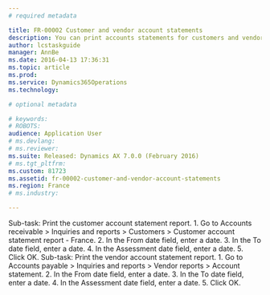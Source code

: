 ```yaml
---
# required metadata

title: FR-00002 Customer and vendor account statements
description: You can print accounts statements for customers and vendors that display information for a time period that you select. This procedure was created using the demo data company FRSI. This functionality is available for legal entities whose primary address is in France.
author: lcstaskguide
manager: AnnBe
ms.date: 2016-04-13 17:36:31
ms.topic: article
ms.prod: 
ms.service: Dynamics365Operations
ms.technology: 

# optional metadata

# keywords: 
# ROBOTS: 
audience: Application User
# ms.devlang: 
# ms.reviewer: 
ms.suite: Released: Dynamics AX 7.0.0 (February 2016)
# ms.tgt_pltfrm: 
ms.custom: 81723
ms.assetid: fr-00002-customer-and-vendor-account-statements
ms.region: France
# ms.industry: 

---
```


Sub-task: Print the customer account statement report.
1.
Go to Accounts receivable &gt; Inquiries and reports &gt; Customers &gt; Customer account statement report - France.
2.
In the From date field, enter a date.
3.
In the To date field, enter a date.
4.
In the Assessment date field, enter a date.
5.
Click OK.
Sub-task: Print the vendor account statement report.
1.
Go to Accounts payable &gt; Inquiries and reports &gt; Vendor reports &gt; Account statement.
2.
In the From date field, enter a date.
3.
In the To date field, enter a date.
4.
In the Assessment date field, enter a date.
5.
Click OK.

